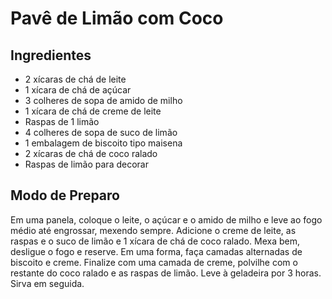 # Pavê de Limão com Coco

## Ingredientes

*   2 xícaras de chá de leite
*   1 xícara de chá de açúcar
*   3 colheres de sopa de amido de milho
*   1 xícara de chá de creme de leite
*   Raspas de 1 limão
*   4 colheres de sopa de suco de limão
*   1 embalagem de biscoito tipo maisena
*   2 xícaras de chá de coco ralado
*   Raspas de limão para decorar

## Modo de Preparo

Em uma panela, coloque o leite, o açúcar e o amido de milho e leve ao fogo médio até engrossar, mexendo sempre. Adicione o creme de leite, as raspas e o suco de limão e 1 xícara de chá de coco ralado. Mexa bem, desligue o fogo e reserve. Em uma forma, faça camadas alternadas de biscoito e creme. Finalize com uma camada de creme, polvilhe com o restante do coco ralado e as raspas de limão. Leve à geladeira por 3 horas. Sirva em seguida.